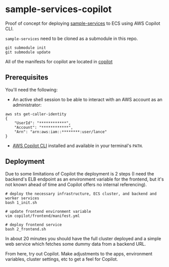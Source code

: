 # sample-services-copilot

Proof of concept for deploying [sample-services](https://github.com/lfglance/sample-services) to ECS using AWS Copilot CLI.

`sample-services` need to be cloned as a submodule in this repo.

```
git submodule init
git submodule update
```

All of the manifests for copilot are located in [copilot](./copilot/)

## Prerequisites

You'll need the following:

* An active shell session to be able to interact with an AWS account as an administrator:
```
aws sts get-caller-identity
{
    "UserId": "************",
    "Account": "************",
    "Arn": "arn:aws:iam::********:user/lance"
}
```
* [AWS Copilot CLI](https://github.com/aws/copilot-cli) installed and available in your terminal's `PATH`.

## Deployment

Due to some limitations of Copilot the deployment is 2 steps (I need the backend's ELB endpoint as an environment variable for the frontend, but it's not known ahead of time and Copilot offers no internal referencing).

```
# deploy the necessary infrastructure, ECS cluster, and backend and worker services
bash 1_init.sh

# update frontend environment variable
vim copilot/frontend/manifest.yml

# deploy frontend service
bash 2_frontend.sh
```

In about 20 minutes you should have the full cluster deployed and a simple web service which fetches some dummy data from a backend URL.

From here, try out Copilot. Make adjustments to the apps, environment variables, cluster settings, etc to get a feel for Copilot.
